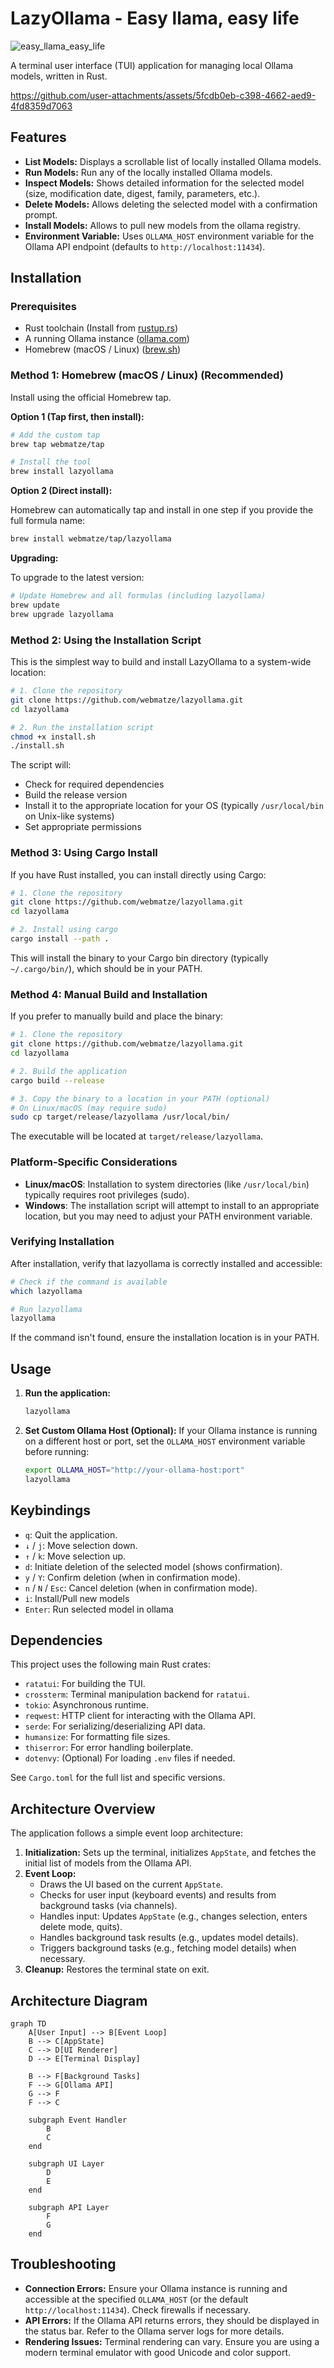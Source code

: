 # LazyOllama - Easy llama, easy life
![easy_llama_easy_life](https://github.com/user-attachments/assets/8dc90386-4f91-47d5-81c9-37e30feaea17)

A terminal user interface (TUI) application for managing local Ollama models, written in Rust.

https://github.com/user-attachments/assets/5fcdb0eb-c398-4662-aed9-4fd8359d7063

## Features

*   **List Models:** Displays a scrollable list of locally installed Ollama models.
*   **Run Models:** Run any of the locally installed Ollama models.
*   **Inspect Models:** Shows detailed information for the selected model (size, modification date, digest, family, parameters, etc.).
*   **Delete Models:** Allows deleting the selected model with a confirmation prompt.
*   **Install Models:** Allows to pull new models from the ollama registry.
*   **Environment Variable:** Uses `OLLAMA_HOST` environment variable for the Ollama API endpoint (defaults to `http://localhost:11434`).

## Installation

### Prerequisites

*   Rust toolchain (Install from [rustup.rs](https://rustup.rs/))
*   A running Ollama instance ([ollama.com](https://ollama.com/))
*   Homebrew (macOS / Linux) ([brew.sh](https://brew.sh/))

### Method 1: Homebrew (macOS / Linux) (Recommended)

Install using the official Homebrew tap.

**Option 1 (Tap first, then install):**

```bash
# Add the custom tap
brew tap webmatze/tap

# Install the tool
brew install lazyollama
```

**Option 2 (Direct install):**

Homebrew can automatically tap and install in one step if you provide the full formula name:

```bash
brew install webmatze/tap/lazyollama
```

**Upgrading:**

To upgrade to the latest version:

```bash
# Update Homebrew and all formulas (including lazyollama)
brew update
brew upgrade lazyollama
```

### Method 2: Using the Installation Script

This is the simplest way to build and install LazyOllama to a system-wide location:

```bash
# 1. Clone the repository
git clone https://github.com/webmatze/lazyollama.git
cd lazyollama

# 2. Run the installation script
chmod +x install.sh
./install.sh
```

The script will:
- Check for required dependencies
- Build the release version
- Install it to the appropriate location for your OS (typically `/usr/local/bin` on Unix-like systems)
- Set appropriate permissions

### Method 3: Using Cargo Install

If you have Rust installed, you can install directly using Cargo:

```bash
# 1. Clone the repository
git clone https://github.com/webmatze/lazyollama.git
cd lazyollama

# 2. Install using cargo
cargo install --path .
```

This will install the binary to your Cargo bin directory (typically `~/.cargo/bin/`), which should be in your PATH.

### Method 4: Manual Build and Installation

If you prefer to manually build and place the binary:

```bash
# 1. Clone the repository
git clone https://github.com/webmatze/lazyollama.git
cd lazyollama

# 2. Build the application
cargo build --release

# 3. Copy the binary to a location in your PATH (optional)
# On Linux/macOS (may require sudo)
sudo cp target/release/lazyollama /usr/local/bin/
```

The executable will be located at `target/release/lazyollama`.

### Platform-Specific Considerations

- **Linux/macOS**: Installation to system directories (like `/usr/local/bin`) typically requires root privileges (sudo).
- **Windows**: The installation script will attempt to install to an appropriate location, but you may need to adjust your PATH environment variable.

### Verifying Installation

After installation, verify that lazyollama is correctly installed and accessible:

```bash
# Check if the command is available
which lazyollama

# Run lazyollama
lazyollama
```

If the command isn't found, ensure the installation location is in your PATH.

## Usage

1.  **Run the application:**
    ```bash
    lazyollama
    ```
2.  **Set Custom Ollama Host (Optional):**
    If your Ollama instance is running on a different host or port, set the `OLLAMA_HOST` environment variable before running:
    ```bash
    export OLLAMA_HOST="http://your-ollama-host:port"
    lazyollama
    ```

## Keybindings

*   `q`: Quit the application.
*   `↓` / `j`: Move selection down.
*   `↑` / `k`: Move selection up.
*   `d`: Initiate deletion of the selected model (shows confirmation).
*   `y` / `Y`: Confirm deletion (when in confirmation mode).
*   `n` / `N` / `Esc`: Cancel deletion (when in confirmation mode).
*   `i`: Install/Pull new models
*   `Enter`: Run selected model in ollama

## Dependencies

This project uses the following main Rust crates:

*   `ratatui`: For building the TUI.
*   `crossterm`: Terminal manipulation backend for `ratatui`.
*   `tokio`: Asynchronous runtime.
*   `reqwest`: HTTP client for interacting with the Ollama API.
*   `serde`: For serializing/deserializing API data.
*   `humansize`: For formatting file sizes.
*   `thiserror`: For error handling boilerplate.
*   `dotenvy`: (Optional) For loading `.env` files if needed.

See `Cargo.toml` for the full list and specific versions.

## Architecture Overview

The application follows a simple event loop architecture:

1.  **Initialization:** Sets up the terminal, initializes `AppState`, and fetches the initial list of models from the Ollama API.
2.  **Event Loop:**
    *   Draws the UI based on the current `AppState`.
    *   Checks for user input (keyboard events) and results from background tasks (via channels).
    *   Handles input: Updates `AppState` (e.g., changes selection, enters delete mode, quits).
    *   Handles background task results (e.g., updates model details).
    *   Triggers background tasks (e.g., fetching model details) when necessary.
3.  **Cleanup:** Restores the terminal state on exit.

## Architecture Diagram

```mermaid
graph TD
    A[User Input] --> B[Event Loop]
    B --> C[AppState]
    C --> D[UI Renderer]
    D --> E[Terminal Display]
    
    B --> F[Background Tasks]
    F --> G[Ollama API]
    G --> F
    F --> C
    
    subgraph Event Handler
        B
        C
    end
    
    subgraph UI Layer
        D
        E
    end
    
    subgraph API Layer
        F
        G
    end
```

## Troubleshooting

*   **Connection Errors:** Ensure your Ollama instance is running and accessible at the specified `OLLAMA_HOST` (or the default `http://localhost:11434`). Check firewalls if necessary.
*   **API Errors:** If the Ollama API returns errors, they should be displayed in the status bar. Refer to the Ollama server logs for more details.
*   **Rendering Issues:** Terminal rendering can vary. Ensure you are using a modern terminal emulator with good Unicode and color support.
